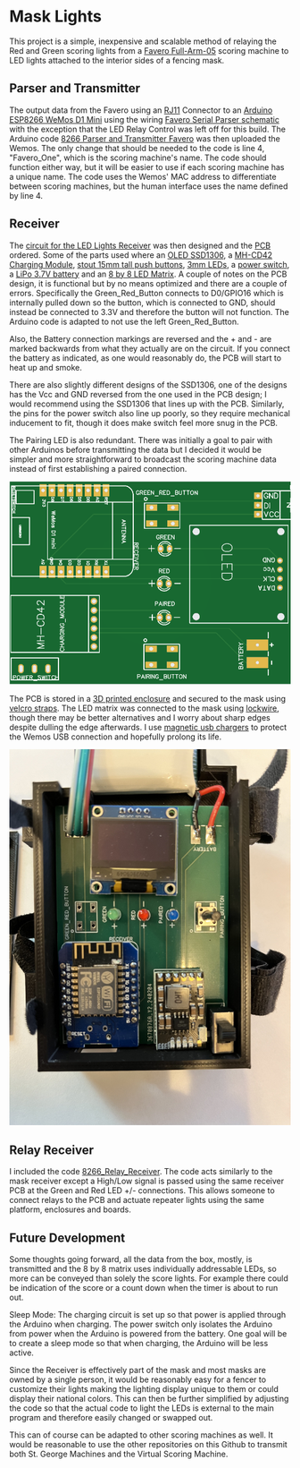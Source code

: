 # Mask Lights #

This project is a simple, inexpensive and scalable method of relaying the Red and Green scoring lights from a [Favero Full-Arm-05](https://www.favero.com/en2_fencing_sport_electronic_scoreboard_fencing_signalling_equipment_apparatus_for_foil_sword_epee_sabre-29-17.html) scoring machine to LED lights attached to the interior sides of a fencing mask.

## Parser and Transmitter ##

The output data from the Favero using an [RJ11](https://www.aliexpress.us/item/2251832602517821.html) Connector to an [Arduino ESP8266 WeMos D1 Mini](https://www.aliexpress.us/item/3256805831695231.html) using the wiring [Favero Serial Parser schematic](Schematic_Favero-Light-Relays.pdf) with the exception that the LED Relay Control was left off for this build. The Arduino code [8266 Parser and Transmitter Favero](8266_Parser_and_Transmitter_Favero) was then uploaded the Wemos. The only change that should be needed to the code is line 4, "Favero_One", which is the scoring machine's name. The code should function either way, but it will be easier to use if each scoring machine has a unique name. The code uses the Wemos' MAC address to differentiate between scoring machines, but the human interface uses the name defined by line 4.

## Receiver ##

The [circuit for the LED Lights Receiver](Schematic_Mask_Lights_PCB.pdf) was then designed and the [PCB](PCB_Top.PNG) ordered. Some of the parts used where an [OLED SSD1306](https://www.aliexpress.us/item/3256805784586367.html), a [MH-CD42 Charging Module](https://www.aliexpress.us/item/2255799917197675.html), [stout 15mm tall push buttons](https://www.aliexpress.us/item/2251832725948381.html), [3mm LEDs](https://www.aliexpress.us/item/3256805857472652.html), a [power switch](https://www.aliexpress.us/item/3256803752541650.html), a [LiPo 3.7V battery](https://www.aliexpress.us/item/3256806371239803.html) and an [8 by 8 LED Matrix](https://www.aliexpress.us/item/3256801079332896.html). A couple of notes on the PCB design, it is functional but by no means optimized and there are a couple of errors. Specifically the Green_Red_Button connects to D0/GPIO16 which is internally pulled down so the button, which is connected to GND, should instead be connected to 3.3V and therefore the button will not function. The Arduino code is adapted to not use the left Green_Red_Button.

Also, the Battery connection markings are reversed and the + and - are marked backwards from what they actually are on the circuit. If you connect the battery as indicated, as one would reasonably do, the PCB will start to heat up and smoke. 

There are also slightly different designs of the SSD1306, one of the designs has the Vcc and GND reversed from the one used in the PCB design; I would recommend using the SSD1306 that lines up with the PCB. Similarly, the pins for the power switch also line up poorly, so they require mechanical inducement to fit, though it does make switch feel more snug in the PCB. 

The Pairing LED is also redundant. There was initially a goal to pair with other Arduinos before transmitting the data but I decided it would be simpler and more straightforward to broadcast the scoring machine data instead of first establishing a paired connection.

![PCB_Top.PNG](https://github.com/BenKohn2004/Mask_Lights/blob/main/PCB_Top.PNG)

The PCB is stored in a [3D printed enclosure](https://cad.onshape.com/documents/9127cf46288eeb6dc56328e9/w/f2f425a857582dd788254ce1/e/b9644c77b763d9ce140f913f?renderMode=0&uiState=6640f95af08a9a25bbff4b10) and secured to the mask using [velcro straps](https://www.aliexpress.us/item/3256806755948519.html). The LED matrix was connected to the mask using [lockwire](https://www.aliexpress.us/item/3256803467852184.html), though there may be better alternatives and I worry about sharp edges despite dulling the edge afterwards. I use [magnetic usb chargers](https://www.aliexpress.us/item/3256805633947608.html) to protect the Wemos USB connection and hopefully prolong its life.

![Mask_Lights_PCB.jpg](Mask_Lights_PCB.jpg)

## Relay Receiver ##

I included the code [8266_Relay_Receiver](8266_Relay_Receiver). The code acts similarly to the mask receiver except a High/Low signal is passed using the same receiver PCB at the Green and Red LED +/- connections. This allows someone to connect relays to the PCB and actuate repeater lights using the same platform, enclosures and boards.

## Future Development ##

Some thoughts going forward, all the data from the box, mostly, is transmitted and the 8 by 8 matrix uses individually addressable LEDs, so more can be conveyed than solely the score lights. For example there could be indication of the score or a count down when the timer is about to run out.

Sleep Mode: The charging circuit is set up so that power is applied through the Arduino when charging. The power switch only isolates the Arduino from power when the Arduino is powered from the battery. One goal will be to create a sleep mode so that when charging, the Arduino will be less active.

Since the Receiver is effectively part of the mask and most masks are owned by a single person, it would be reasonably easy for a fencer to customize their lights making the lighting display unique to them or could display their national colors. This can then be further simplified by adjusting the code so that the actual code to light the LEDs is external to the main program and therefore easily changed or swapped out.

This can of course can be adapted to other scoring machines as well. It would be reasonable to use the other repositories on this Github to transmit both St. George Machines and the Virtual Scoring Machine.
